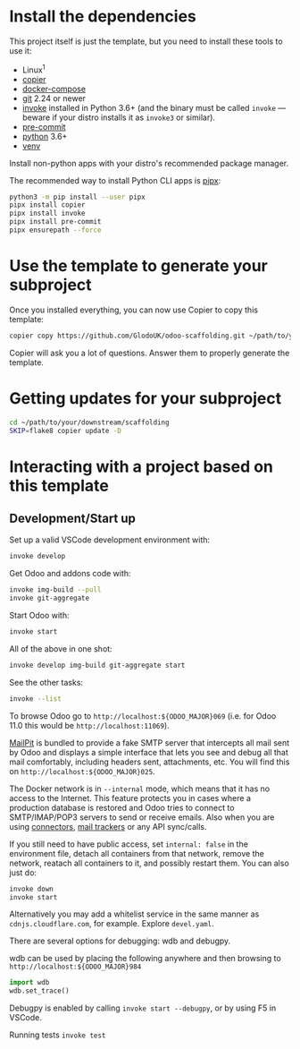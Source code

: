 # Install the dependencies

This project itself is just the template, but you need to install these tools to use it:

- Linux<sup>1</sup>
- [copier](https://github.com/copier-org/copier)
- [docker-compose](https://docs.docker.com/compose/install/)
- [git](https://git-scm.com/) 2.24 or newer
- [invoke](https://www.pyinvoke.org/) installed in Python 3.6+ (and the binary must be
  called `invoke` — beware if your distro installs it as `invoke3` or similar).
- [pre-commit](https://pre-commit.com/)
- [python](https://www.python.org/) 3.6+
- [venv](https://docs.python.org/3/library/venv.html)

Install non-python apps with your distro's recommended package manager. 

The recommended way to install Python CLI apps is [pipx](https://pipxproject.github.io/pipx/):

```bash
python3 -m pip install --user pipx
pipx install copier
pipx install invoke
pipx install pre-commit
pipx ensurepath --force
```

# Use the template to generate your subproject

Once you installed everything, you can now use Copier to copy this template:

```bash
copier copy https://github.com/GlodoUK/odoo-scaffolding.git ~/path/to/your/subproject
```

Copier will ask you a lot of questions. Answer them to properly generate the template.

# Getting updates for your subproject

```bash
cd ~/path/to/your/downstream/scaffolding
SKIP=flake8 copier update -D
```

# Interacting with a project based on this template

## Development/Start up

Set up a valid VSCode development environment with:

```sh
invoke develop
```

Get Odoo and addons code with:

```bash
invoke img-build --pull
invoke git-aggregate
```

Start Odoo with:

```bash
invoke start
```

All of the above in one shot:

```bash
invoke develop img-build git-aggregate start
```

See the other tasks:

```bash
invoke --list
```

To browse Odoo go to `http://localhost:${ODOO_MAJOR}069` (i.e. for Odoo 11.0 this would
be `http://localhost:11069`).

[MailPit](https://github.com/axllent/mailpit) is bundled to provide a fake SMTP server that
intercepts all mail sent by Odoo and displays a simple interface that lets you see and
debug all that mail comfortably, including headers sent, attachments, etc.
You will find this on `http://localhost:${ODOO_MAJOR}025`.

The Docker network is in `--internal` mode, which means that it has no access to the
Internet. This feature protects you in cases where a production database is restored
and Odoo tries to connect to SMTP/IMAP/POP3 servers to send or receive emails. Also when
you are using [connectors](https://github.com/OCA/connector),
[mail trackers](https://www.odoo.com/apps/modules/browse?search=mail_tracking) or any
API sync/calls.

If you still need to have public access, set `internal: false` in the environment file,
detach all containers from that network, remove the network, reatach all containers to
it, and possibly restart them. You can also just do:

```bash
invoke down
invoke start
```

Alternatively you may add a whitelist service in the same manner as `cdnjs.cloudflare.com`, for example. Explore `devel.yaml`.

There are several options for debugging: wdb and debugpy.

wdb can be used by placing the following anywhere and then browsing to `http://localhost:${ODOO_MAJOR}984`
```python
import wdb
wdb.set_trace()
```

Debugpy is enabled by calling `invoke start --debugpy`, or by using F5 in VSCode.

Running tests `invoke test`
